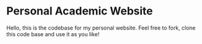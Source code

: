 # Personal Academic Website

Hello, this is the codebase for my personal website. Feel free to fork, clone this code base and use it as you like!